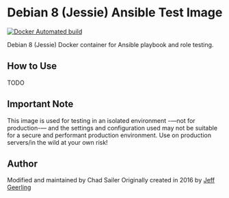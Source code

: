 # Debian 8 (Jessie) Ansible Test Image

[![Docker Automated build](https://img.shields.io/docker/automated/v0rts/docker-debian8-ansible.svg?maxAge=2592000)](https://hub.docker.com/r/v0rts/docker-debian8-ansible/)

Debian 8 (Jessie) Docker container for Ansible playbook and role testing.

## How to Use

TODO

## Important Note

This image is  used for testing in an isolated environment -—not for production-— and the settings and configuration used may not be suitable for a secure and performant production environment. Use on production servers/in the wild at your own risk!

## Author

Modified and maintained by Chad Sailer
Originally created in 2016 by [Jeff Geerling](http://jeffgeerling.com/)
